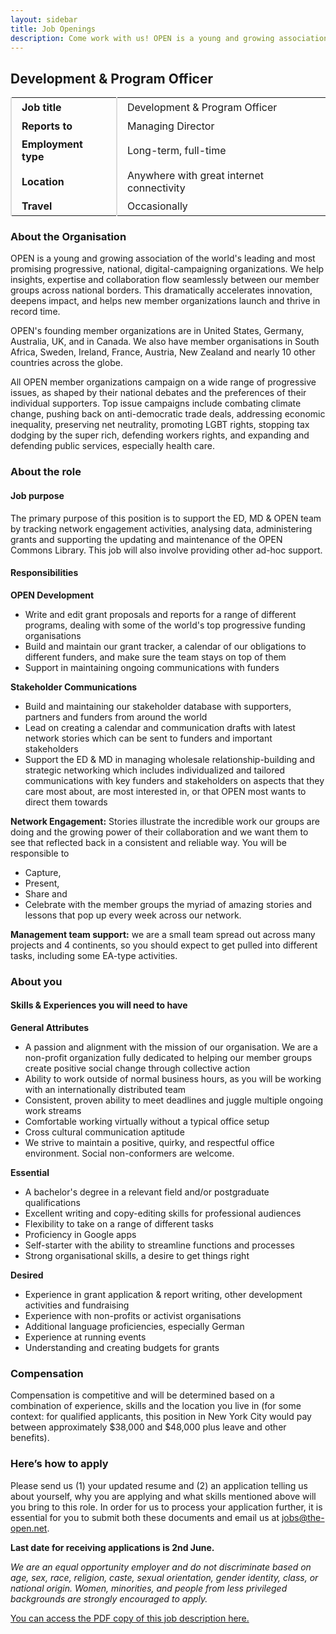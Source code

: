 ```yaml
---
layout: sidebar
title: Job Openings
description: Come work with us! OPEN is a young and growing association of the world's leading and most promising progressive, national, digital campaigning organizations.
---
```


Development & Program Officer
-----------------------------

|   |   |
|---|---|
| **Job title** | Development & Program Officer |
| **Reports to** | Managing Director |
| **Employment type** | Long-term, full-time |
| **Location** | Anywhere with great internet connectivity |
| **Travel** | Occasionally |

<style>
td { padding: 0.3rem 1rem; }
td { border-left: 2px solid #ddd; }
</style>

### About the Organisation

OPEN is a young and growing association of the world's leading and most promising progressive, national, digital-campaigning organizations. We help insights, expertise and collaboration flow seamlessly between our member groups across national borders. This dramatically accelerates innovation, deepens impact, and helps new member organizations launch and thrive in record time.

OPEN's founding member organizations are in United States, Germany, Australia, UK, and in Canada. We also have member organisations in South Africa, Sweden, Ireland, France, Austria, New Zealand and nearly 10 other countries across the globe.

All OPEN member organizations campaign on a wide range of progressive issues, as shaped by their national debates and the preferences of their individual supporters. Top issue campaigns include combating climate change, pushing back on anti-democratic trade deals, addressing economic inequality, preserving net neutrality, promoting LGBT rights, stopping tax dodging by the super rich, defending workers rights, and expanding and defending public services, especially health care.

### About the role

#### Job purpose
The primary purpose of this position is to support the ED, MD & OPEN team by tracking network engagement activities, analysing data, administering grants and supporting the updating and maintenance of the OPEN Commons Library. This job will also involve providing other ad-hoc support.

#### Responsibilities

**OPEN Development**
* Write and edit grant proposals and reports for a range of different programs, dealing
with some of the world's top progressive funding organisations
* Build and maintain our grant tracker, a calendar of our obligations to different funders,
and make sure the team stays on top of them
* Support in maintaining ongoing communications with funders

**Stakeholder Communications**
* Build and maintaining our stakeholder database with supporters, partners and funders
from around the world
* Lead on creating a calendar and communication drafts with latest network stories
which can be sent to funders and important stakeholders
* Support the ED & MD in managing wholesale relationship-building and strategic
networking which includes individualized and tailored communications with key funders and stakeholders on aspects that they care most about, are most interested in, or that OPEN most wants to direct them towards

**Network Engagement:**  Stories illustrate the incredible work our groups are doing and the growing power of their collaboration and we want them to see that reflected back in a consistent and reliable way. You will be responsible to
* Capture,
* Present,
* Share and
* Celebrate with the member groups the myriad of amazing stories and lessons that pop
up every week across our network.

**Management team support:** we are a small team spread out across many projects and 4 continents, so you should expect to get pulled into different tasks, including some EA-type activities.

### About you

#### Skills & Experiences you will need to have

**General Attributes**
* A passion and alignment with the mission of our organisation. We are a non-profit organization fully dedicated to helping our member groups create positive social change through collective action
* Ability to work outside of normal business hours, as you will be working with an internationally distributed team
* Consistent, proven ability to meet deadlines and juggle multiple ongoing work streams
* Comfortable working virtually without a typical office setup
* Cross cultural communication aptitude
* We strive to maintain a positive, quirky, and respectful office environment. Social
non-conformers are welcome.

**Essential**
* A bachelor's degree in a relevant field and/or postgraduate qualifications
* Excellent writing and copy-editing skills for professional audiences
* Flexibility to take on a range of different tasks
* Proficiency in Google apps
* Self-starter with the ability to streamline functions and processes
* Strong organisational skills, a desire to get things right

**Desired**
* Experience in grant application & report writing, other development activities and
fundraising
* Experience with non-profits or activist organisations
* Additional language proficiencies, especially German
* Experience at running events
* Understanding and creating budgets for grants

### Compensation
Compensation is competitive and will be determined based on a combination of experience, skills and the location you live in (for some context: for qualified applicants, this position in New York City would pay between approximately $38,000 and $48,000 plus leave and other benefits).

### Here&rsquo;s how to apply

Please send us (1) your updated resume and (2) an application telling us about yourself, why you are applying and what skills mentioned above will you bring to this role. In order for us to process your application further, it is essential for you to submit both these documents and email us at [jobs@the-open.net](mailto:jobs@the-open.net).

**Last date for receiving applications is 2nd June.**

*We are an equal opportunity employer and do not discriminate based on age, sex, race, religion, caste, sexual orientation, gender identity, class, or national origin. Women, minorities, and people from less privileged backgrounds are strongly encouraged to apply.*

[You can access the PDF copy of this job description here.](/static/files/job-development-program-officer.pdf)
